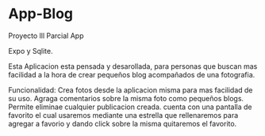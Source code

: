 # App-Blog
Proyecto lll Parcial App

Expo y Sqlite.

Esta  Aplicacion esta pensada y desarollada, para personas que buscan mas facilidad a la hora de crear pequeños blog 
acompañados de una fotografia.

Funcionalidad:
Crea fotos desde la aplicacion misma para mas facilidad de su uso.
Agraga comentarios sobre la misma foto como pequeños blogs.
Permite eliminae cualquier publicacion creada.
cuenta con una pantalla de favorito el cual usaremos mediante una estrella que rellenaremos para agregar a favorio y  dando click sobre la misma quitaremos el favorito.

